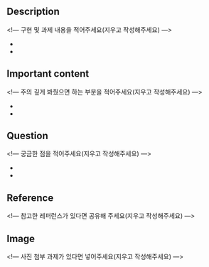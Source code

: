 ## Description

<!— 구현 및 과제 내용을 적어주세요(지우고 작성해주세요) —>

- 
- 

## Important content

<!— 주의 깊게 봐줬으면 하는 부분을 적어주세요(지우고 작성해주세요) —>

- 
- 

## Question

<!— 궁금한 점을 적어주세요(지우고 작성해주세요) —>

- 
- 

## Reference

<!— 참고한 레퍼런스가 있다면 공유해 주세요(지우고 작성해주세요) —>


## Image

<!— 사진 첨부 과제가 있다면 넣어주세요(지우고 작성해주세요) —>
